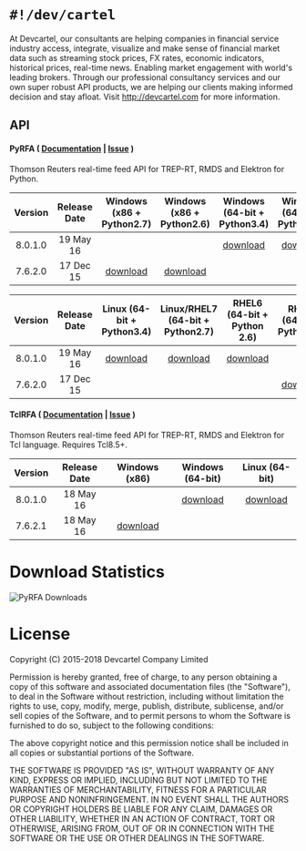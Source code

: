 `#!/dev/cartel`
===============
At Devcartel, our consultants are helping companies in financial service industry access, integrate, visualize and make sense of financial market data such as streaming stock prices, FX rates, economic indicators, historical prices, real-time news. Enabling market engagement with world's leading brokers. Through our professional consultancy services and our own super robust API products, we are helping our clients making informed decision and stay afloat. Visit http://devcartel.com for more information.

## API

#### PyRFA ( [Documentation](https://github.com/devcartel/api/blob/master/pyrfa/README.md#table-of-contents) |  [Issue](https://github.com/devcartel/api/issues) )
Thomson Reuters real-time feed API for TREP-RT, RMDS and Elektron for Python.  

| Version | Release Date | Windows (x86 + Python2.7) | Windows (x86 + Python2.6) | Windows (64-bit + Python3.4)| Windows (64-bit + Python2.7) | Windows (64-bit + Python2.6) |
|:-:|:-:|:-:|:-:|:-:|:-:|:-:|
| 8.0.1.0 | 19 May 16| |  | [download](https://github.com/devcartel/api/releases/download/pyrfa8.0.1.0/pyrfa8.0.1.0-win32-x86_64-py34.zip) |  [download](https://github.com/devcartel/api/releases/download/pyrfa8.0.1.0/pyrfa8.0.1.0-win32-x86_64-py27.zip) | [download](https://github.com/devcartel/api/releases/download/pyrfa8.0.1.0/pyrfa8.0.1.0-win32-x86_64-py26.zip)  |
|  7.6.2.0 | 17 Dec 15 | [download](https://github.com/devcartel/api/releases/download/pyrfa7.6.2.0/pyrfa7.6.2.0-win32-x86-py27.zip)| [download](https://github.com/devcartel/api/releases/download/pyrfa7.6.2.0/pyrfa7.6.2.0-win32-x86-py26.zip) |   |  |  |

| Version | Release Date | Linux (64-bit + Python3.4) | Linux/RHEL7 (64-bit + Python2.7) | RHEL6 (64-bit + Python 2.6) | RHEL5 (64-bit + Python2.4)  |
|:-:|:-:|:-:|:-:|:-:|:-:|
| 8.0.1.0 | 19 May 16 | [download](https://github.com/devcartel/api/releases/download/pyrfa8.0.1.0/pyrfa8.0.1.0-linux-x86_64-py34.zip) | [download](https://github.com/devcartel/api/releases/download/pyrfa8.0.1.0/pyrfa8.0.1.0-linux-x86_64-py27.zip) | [download](https://github.com/devcartel/api/releases/download/pyrfa8.0.1.0/pyrfa8.0.1.0-rhel64-gcc447-x86_64-py26.zip) |   |
| 7.6.2.0 | 17 Dec 15 |  |   |   | [download](https://github.com/devcartel/api/releases/download/pyrfa7.6.2.0/pyrfa7.6.2.0-rhel5-gcc412-x86_64-py24.zip) |


#### TclRFA ( [Documentation](https://github.com/devcartel/api/blob/master/tclrfa/README.md#table-of-contents) |  [Issue](https://github.com/devcartel/api/issues) )
Thomson Reuters real-time feed API for TREP-RT, RMDS and Elektron for Tcl language. Requires Tcl8.5+.

| Version | Release Date| Windows (x86) | Windows (64-bit) | Linux (64-bit) |
|:-:|:-:|:-:|:-:|:-:|
| 8.0.1.0  | 18 May 16 |  | [download](https://github.com/devcartel/api/releases/download/tclrfa8.0.1.0/tclrfa8.0.1.0-win32-ix86_64.zip)  | [download](https://github.com/devcartel/api/releases/download/tclrfa8.0.1.0/tclrfa8.0.1.0-linux-x86_64.zip) |
| 7.6.2.1 | 18 May 16 | [download](https://github.com/devcartel/api/releases/download/tclrfa7.6.2.1/tclrfa7.6.2.1-win32-ix86.zip)  |   |   |

Download Statistics
=======

![PyRFA Downloads](http://media.virbcdn.com/cdn_images/resize_1024x1365/d9/ddafca7e56897326-PyRFA_download_overview.jpg "Updated on 9 Feb 2016")


License
=======
Copyright (C) 2015-2018 Devcartel Company Limited

Permission is hereby granted, free of charge, to any person obtaining a copy of this software and associated documentation files (the "Software"), to deal in the Software without restriction, including without limitation the rights to use, copy, modify, merge, publish, distribute, sublicense, and/or sell copies of the Software, and to permit persons to whom the Software is furnished to do so, subject to the following conditions:

The above copyright notice and this permission notice shall be included in all copies or substantial portions of the Software.

THE SOFTWARE IS PROVIDED "AS IS", WITHOUT WARRANTY OF ANY KIND, EXPRESS OR IMPLIED, INCLUDING BUT NOT LIMITED TO THE WARRANTIES OF MERCHANTABILITY, FITNESS FOR A PARTICULAR PURPOSE AND NONINFRINGEMENT. IN NO EVENT SHALL THE AUTHORS OR COPYRIGHT HOLDERS BE LIABLE FOR ANY CLAIM, DAMAGES OR OTHER LIABILITY, WHETHER IN AN ACTION OF CONTRACT, TORT OR OTHERWISE, ARISING FROM, OUT OF OR IN CONNECTION WITH THE SOFTWARE OR THE USE OR OTHER DEALINGS IN THE SOFTWARE.
